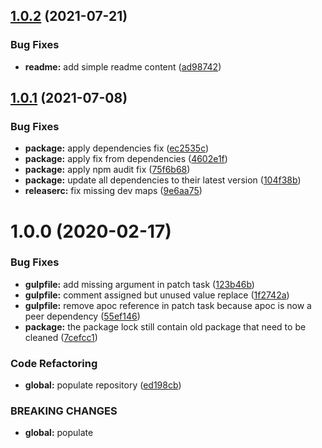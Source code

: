 ## [1.0.2](https://github.com/Itee/itee-neo4j/compare/v1.0.1...v1.0.2) (2021-07-21)


### Bug Fixes

* **readme:** add simple readme content ([ad98742](https://github.com/Itee/itee-neo4j/commit/ad987428e818a308385c4e2444089f3a0de0f712))

## [1.0.1](https://github.com/Itee/itee-neo4j/compare/v1.0.0...v1.0.1) (2021-07-08)


### Bug Fixes

* **package:** apply dependencies fix ([ec2535c](https://github.com/Itee/itee-neo4j/commit/ec2535c3fab3ae5ed909f0f091412acc3282d773))
* **package:** apply fix from dependencies ([4602e1f](https://github.com/Itee/itee-neo4j/commit/4602e1f9eefd47b15e62af7c4a840d39c1243af3))
* **package:** apply npm audit fix ([75f6b68](https://github.com/Itee/itee-neo4j/commit/75f6b68e4eaf86ffb03c4a7b41b0d4aff1b5bbcf))
* **package:** update all dependencies to their latest version ([104f38b](https://github.com/Itee/itee-neo4j/commit/104f38b80775246ea4f9bae2eb9eaba467efb2b5))
* **releaserc:** fix missing dev maps ([9e6aa75](https://github.com/Itee/itee-neo4j/commit/9e6aa75106d2292724509f757ffd7b520f138c75))

# 1.0.0 (2020-02-17)


### Bug Fixes

* **gulpfile:** add missing argument in patch task ([123b46b](https://github.com/Itee/itee-neo4j/commit/123b46bf555dab943bc8dc87ff376eb83733ff2e))
* **gulpfile:** comment assigned but unused value replace ([1f2742a](https://github.com/Itee/itee-neo4j/commit/1f2742a44ccfe1b717c8fdecf196fa16d0bfb86b))
* **gulpfile:** remove apoc reference in patch task because apoc is now a peer dependency ([55ef146](https://github.com/Itee/itee-neo4j/commit/55ef1460c4e354c6d1dab642b15b00d895c72e76))
* **package:** the package lock still contain old package that need to be cleaned ([7cefcc1](https://github.com/Itee/itee-neo4j/commit/7cefcc16feaaa689b5b79f1f10f2f54ab830faef))


### Code Refactoring

* **global:** populate repository ([ed198cb](https://github.com/Itee/itee-neo4j/commit/ed198cb5052fbfe8106775c15a045f6a69ad4a18))


### BREAKING CHANGES

* **global:** populate
